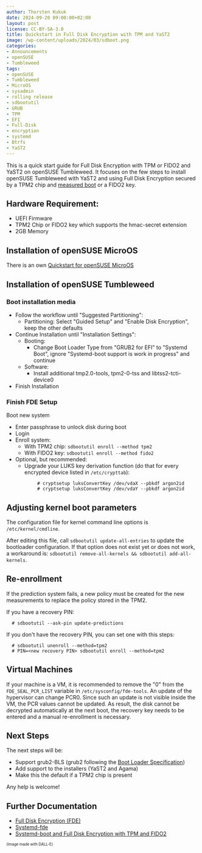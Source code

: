 ```yaml
---
author: Thorsten Kukuk
date: 2024-09-20 09:00:00+02:00
layout: post
license: CC-BY-SA-3.0
title: Quickstart in Full Disk Encryption with TPM and YaST2
image: /wp-content/uploads/2024/03/sdboot.png
categories:
- Announcements
- openSUSE
- Tumbleweed
tags:
- openSUSE
- Tumbleweed
- MicroOS
- sysadmin
- rolling release
- sdbootutil
- GRUB
- TPM
- EFI
- Full-Disk
- encryption
- systemd
- Btrfs
- YaST2
---
```

This is a quick start guide for Full Disk Encryption with TPM or FIDO2 and
YaST2 on openSUSE Tumbleweed. It focuses on the few steps to
install openSUSE Tumbleweed with YaST2 and using Full Disk Encryption
secured by a TPM2 chip and [measured boot](https://en.opensuse.org/Portal:MicroOS/RemoteAttestation#Measured_boot)
or a FIDO2 key.

## Hardware Requirement:
- UEFI Firmware
- TPM2 Chip or FIDO2 key which supports the hmac-secret extension
- 2GB Memory

## Installation of openSUSE MicroOS

There is an own [Quickstart for openSUSE MicroOS](https://microos.opensuse.org/blog/2024-09-03-quickstart-fde-yast2/)

## Installation of openSUSE Tumbleweed

### Boot installation media

* Follow the workflow until "Suggested Partitioning":
  * Partitioning: Select "Guided Setup" and "Enable Disk Encryption", keep the other defaults
* Continue Installation until "Installation Settings":
  * Booting:
    * Change Boot Loader Type from "GRUB2 for EFI" to "Systemd Boot", ignore "Systemd-boot support is work in progress" and continue
  * Software:
    * Install additional tmp2.0-tools, tpm2-0-tss and libtss2-tcti-device0
* Finish Installation

### Finish FDE Setup

Boot new system
* Enter passphrase to unlock disk during boot
* Login
* Enroll system:
  * With TPM2 chip: `sdbootutil enroll --method tpm2`
  * With FIDO2 key: `sdbootutil enroll --method fido2`
* Optional, but recommended:
  * Upgrade your LUKS key derivation function (do that for every encrypted device listed in `/etc/crypttab`):
  ```
          # cryptsetup luksConvertKey /dev/vdaX --pbkdf argon2id
          # cryptsetup luksConvertKey /dev/vdaY --pbkdf argon2id
  ```

## Adjusting kernel boot parameters

The configuration file for kernel command line options is `/etc/kernel/cmdline`.

After editing this file, call `sdbootutil update-all-entries` to update the
bootloader configuration. If that option does not exist yet or does not work,
a workaround is: `sdbootutil remove-all-kernels && sdbootutil add-all-kernels`.

## Re-enrollment
If the prediction system fails, a new policy must be created for the new measurements to replace the policy stored in the TPM2.

If you have a recovery PIN:
```
  # sdbootutil --ask-pin update-predictions
```

If you don't have the recovery PIN, you can set one with this steps:
```
  # sdbootutil unenroll --method=tpm2
  # PIN=<new recovery PIN> sdbootutil enroll --method=tpm2
```

## Virtual Machines

If your machine is a VM, it is recommended to remove the "0" from the `FDE_SEAL_PCR_LIST` variable in `/etc/sysconfig/fde-tools`. An update of the hypervisor can change PCR0. Since such an update is not visible inside the VM, the PCR values cannot be updated. As result, the disk cannot be decrypted automatically at the next boot, the recovery key needs to be entered and a manual re-enrollment is necessary.

## Next Steps

The next steps will be:

* Support grub2-BLS (grub2 following the [Boot Loader Specification](https://uapi-group.org/specifications/specs/boot_loader_specification/))
* Add support to the installers (YaST2 and Agama)
* Make this the default if a TPM2 chip is present

Any help is welcome!

## Further Documentation

* [Full Disk Encryption (FDE)](https://en.opensuse.org/Portal:MicroOS/FDE)
* [Systemd-fde](https://en.opensuse.org/Systemd-fde)
* [Systemd-boot and Full Disk Encryption with TPM and FIDO2](https://microos.opensuse.org/blog/2023-12-20-sdboot-fde/)

<sub><sup>(Image made with DALL-E)</sup></sub>
